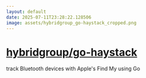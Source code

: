 ```yaml
---
layout: default
date: 2025-07-11T23:28:22.128506
image: assets/hybridgroup_go-haystack_cropped.png
---
```


# [hybridgroup/go-haystack](https://github.com/hybridgroup/go-haystack)

track Bluetooth devices with Apple's Find My using Go
